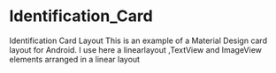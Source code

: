 # Identification_Card
Identification Card Layout This is an example of a Material Design card layout for Android. I use here a linearlayout ,TextView and ImageView elements arranged in a linear layout
